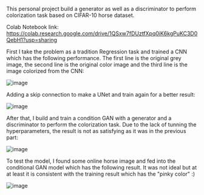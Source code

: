 This personal project build a generator as well as a discriminator to perform colorization task based on CIFAR-10 horse dataset.

Colab Notebook link: https://colab.research.google.com/drive/1QSxw7fDUztfXpq0iK6kgPuKC3D0QebH1?usp=sharing

First I take the problem as a tradition Regression task and trained a CNN which has the following performance. The first line is the original grey image,
the second line is the original color image and the third line is the image colorized from the CNN:

![image](https://user-images.githubusercontent.com/110743264/190029854-932666fd-ba13-4a5b-9365-588e3208052a.png)

Adding a skip connection to make a UNet and train again for a better result:

![image](https://user-images.githubusercontent.com/110743264/190031509-5b381a8c-75fc-4a5c-b87c-a00a2f36ea31.png)

After that, I build and train a condition GAN with a generator and a discriminator to perform the colorization task. Due to the lack of tunning the hyperparameters,
the result is not as satisfying as it was in the previous part:

![image](https://user-images.githubusercontent.com/110743264/190033912-162bc4fe-97bc-4490-80e2-75d8693a6207.png)

To test the model, I found some online horse image and fed into the conditional GAN model which has the following result. It was not ideal but at at least 
it is consistent with the training result which has the "pinky color" :)

![image](https://user-images.githubusercontent.com/110743264/190035439-48d1455f-2cfc-4f62-9e97-263afabc294d.png)
